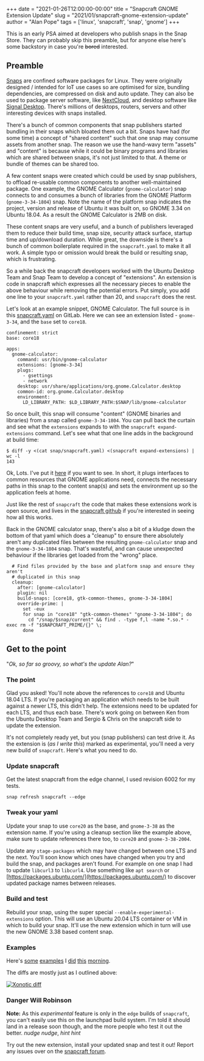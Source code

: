 +++
date = "2021-01-26T12:00:00-00:00"
title = "Snapcraft GNOME Extension Update"
slug = "2021/01/snapcraft-gnome-extension-update"
author = "Alan Pope"
tags = ['linux', 'snapcraft', 'snap', 'gnome']
+++

This is an early PSA aimed at developers who publish snaps in the Snap Store. They can probably skip this preamble, but for anyone else here's some backstory in case you're ~~bored~~ interested.

## Preamble 

[Snaps](https://snapcraft.io/) are confined software packages for Linux. They were originally designed / intended for IoT use cases so are optimised for size, bundling dependencies, are compressed on disk and auto update. They can also be used to package server software, like [NextCloud](https://snapcraft.io/nextcloud), and desktop software like [Signal Desktop](https://snapcraft.io/signal-desktop). There's millions of desktops, routers, servers and other interesting devices with snaps installed.

There's a bunch of common components that snap publishers started bundling in their snaps which bloated them out a bit. Snaps have had (for some time) a concept of "shared content" such that one snap may consume assets from another snap. The reason we use the hand-wavy term "assets" and "content" is because while it could be binary programs and libraries which are shared between snaps, it's not just limited to that. A theme or bundle of themes can be shared too.

A few content snaps were created which could be used by snap publishers, to offload re-usable common components to another well-maintained package. One example, the GNOME Calculator (`gnome-calculator`) snap connects to and consumes a bunch of libraries from the GNOME Platform (`gnome-3-34-1804`) snap. Note the name of the platform snap indicates the project, version and release of Ubuntu it was built on, so GNOME 3.34 on Ubuntu 18.04. As a result the GNOME Calculator is 2MB on disk. 

These content snaps are very useful, and a bunch of publishers leveraged them to reduce their build time, snap size, security attack surface, startup time and up/download duration. While great, the downside is there's a bunch of common boilerplate required in the `snapcraft.yaml` to make it all work. A simple typo or omission would break the build or resulting snap, which is frustrating.

So a while back the snapcraft developers worked with the Ubuntu Desktop Team and Snap Team to develop a concept of "extensions". An extension is code in snapcraft which expresses all the necessary pieces to enable the above behaviour while removing the potential errors. Put simply, you add one line to your `snapcraft.yaml` rather than 20, and `snapcraft` does the rest.

Let's look at an example snippet, GNOME Calculator. The full source is in this [snapcraft.yaml](https://gitlab.gnome.org/GNOME/gnome-calculator/-/blob/master/snap/snapcraft.yaml) on GitLab. Here we can see an extension listed - `gnome-3-34`, and the `base` set to `core18`. 

```
confinement: strict
base: core18

apps:
  gnome-calculator:
    command: usr/bin/gnome-calculator
    extensions: [gnome-3-34]
    plugs:
      - gsettings
      - network
    desktop: usr/share/applications/org.gnome.Calculator.desktop
    common-id: org.gnome.Calculator.desktop
    environment:
      LD_LIBRARY_PATH: $LD_LIBRARY_PATH:$SNAP/lib/gnome-calculator
```

So once built, this snap will consume "content" (GNOME binaries and libraries) from a snap called `gnome-3-34-1804`. You can pull back the curtain and see what the `extensions` expands to with the `snapcraft expand-extensions` command. Let's see what that one line adds in the background at build time:

```
$ diff -y <(cat snap/snapcraft.yaml) <(snapcraft expand-extensions) | wc -l
143
```

Ok, Lots. I've put it [here](/blog/text/2021-01-26/expanded_snapcraft.yaml.diff) if you want to see. In short, it plugs interfaces to common resources that GNOME applications need, connects the necessary paths in this snap to the content snap(s) and sets the environment up so the application feels at home.

Just like the rest of `snapcraft` the code that makes these extensions work is open source, and lives in the [snapcraft github](https://github.com/snapcore/snapcraft/tree/master/extensions/desktop/gnome) if you're interested in seeing how all this works.

Back in the GNOME calculator snap, there's also a bit of a kludge down the bottom of that yaml which does a "cleanup" to ensure there absolutely aren't any duplicated files between the resulting `gnome-calculator` snap and the `gnome-3-34-1804` snap. That's wasteful, and can cause unexpected behaviour if the libraries get loaded from the "wrong" place.

```
  # Find files provided by the base and platform snap and ensure they aren't
  # duplicated in this snap
  cleanup:
    after: [gnome-calculator]
    plugin: nil
    build-snaps: [core18, gtk-common-themes, gnome-3-34-1804]
    override-prime: |
      set -eux
      for snap in "core18" "gtk-common-themes" "gnome-3-34-1804"; do
        cd "/snap/$snap/current" && find . -type f,l -name *.so.* -exec rm -f "$SNAPCRAFT_PRIME/{}" \;
      done
```

## Get to the point

"*Ok, so far so groovy, so what's the update Alan?*"

### The point

Glad you asked! You'll note above the references to `core18` and Ubuntu 18.04 LTS. If you're packaging an application which needs to be built against a newer LTS, this didn't help. The extensions need to be updated for each LTS, and thus each base. There's work going on between Ken from the Ubuntu Desktop Team and Sergio & Chris on the snapcraft side to update the extension. 

It's not completely ready yet, but you (snap publishers) can test drive it. As the extension is (*as I write this*) marked as experimental, you'll need a very new build of `snapcraft`. Here's what you need to do.

### Update snapcraft

Get the latest snapcraft from the edge channel, I used revision 6002 for my tests.

`snap refresh snapcraft --edge`

### Tweak your yaml

Update your snap to use `core20` as the base, and `gnome-3-38` as the extension name. If you're using a cleanup section like the example above, make sure to update references there too, to `core20` and `gnome-3-38-2004`.

Update any `stage-packages` which may have changed between one LTS and the next. You'll soon know which ones have changed when you try and build the snap, and packages aren't found. For example on one snap I had to update `libcurl3` to `libcurl4`. Use something like `apt search` or [https://packages.ubuntu.com/](https://packages.ubuntu.com/) to discover updated package names between releases.

### Build and test

Rebuild your snap, using the super special `--enable-experimental-extensions` option. This will use an Ubuntu 20.04 LTS container or VM in which to build your snap. It'll use the new extension which in turn will use the new GNOME 3.38 based content snap. 

### Examples

Here's [some](https://github.com/snapcrafters/xonotic/pull/8) [examples](https://github.com/snapcrafters/mattermost-desktop/pull/37) I [did](https://github.com/snapcrafters/discord/pull/97) [this](https://github.com/snapcrafters/signal-desktop/pull/50) [morning](https://github.com/snapcrafters/sdlpop/pull/11). 

The diffs are mostly just as I outlined above:

[![Xonotic diff](/blog/images/2021-01-26/diff.png)](https://github.com/snapcrafters/xonotic/pull/8/commits/8fa6ec9b41da5b75abcf080cf9a6ba86537ab47d)

### Danger Will Robinson

**Note:** As this *experimental* feature is only in the `edge` builds of `snapcraft`, you can't easily use this on the launchpad build system. I'm told it should land in a release soon though, and the more people who test it out the better. *nudge* *nudge*, *hint* *hint*

Try out the new extension, install your updated snap and test it out! Report any issues over on the [snapcraft forum](https://forum.snapcraft.io/).




